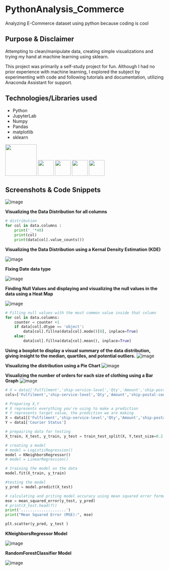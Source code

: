 # PythonAnalysis_Commerce
Analyzing E-Commerce dataset using python because coding is cool

##  Purpose & Disclaimer
Attempting to clean/manipulate data, creating simple visualizations and trying my hand at machine learning using sklearn.

This project was primarily a self-study project for fun. Although I had no prior experience with machine learning, I explored the subject by experimenting with code and following tutorials and documentation, utilizing Anaconda Assistant for support.

## Technologies/Libraries used
   - Python
   - JupyterLab
   - Numpy
   - Pandas
   - matplotlib
   - sklearn

<img width="100" src="https://github.com/user-attachments/assets/ae3de72e-7caa-4d8d-a92d-e7df13499810">
<img width="50" src="https://github.com/user-attachments/assets/859f5744-3276-45ff-8531-212b72dfa5d3">
<img width="50" src="https://github.com/user-attachments/assets/79881fd5-3528-4839-8a36-a6ee1bd0fab1">
<img width="50" src="https://github.com/user-attachments/assets/6807e23a-67ac-4fd5-b969-fd05c41be9fc">
<img width="50" src="https://github.com/user-attachments/assets/91141cd9-eab3-4cf6-b113-39a86bba1bce">

## Screenshots & Code Snippets
![image](https://github.com/user-attachments/assets/bc2acc23-d78e-453f-a651-54d640720774)


**Visualizing the Data Distribution for all columns**
```python
# distribution
for col in data.columns :
    print('_'*40)
    print(col)
    print(data[col].value_counts())
```
**Visualizing the Data Distribution using a Kernal Density Estimation (KDE)**

![image](https://github.com/user-attachments/assets/5aa25624-03d2-4b9f-a768-932e54d34067)


**Fixing Date data type**

![image](https://github.com/user-attachments/assets/209104e6-0d38-4081-a3ac-785011301d73)


**Finding Null Values and displaying and visualizing the null values in the data using a Heat Map**

![image](https://github.com/user-attachments/assets/f1bd56b8-f3d1-4343-b923-8a9b40a56b8e)

```python
# Filling null values with the most common value inside that column
for col in data.columns:
    counter = counter +1 
    if data[col].dtype == 'object':
        data[col].fillna(data[col].mode()[0], inplace=True)
    else:
        data[col].fillna(data[col].mean(), inplace=True)
```

**Using a boxplot to display a visual summary of the data distribution, giving insight to the median, quartiles, and potential outliers.**
![image](https://github.com/user-attachments/assets/4e7361a0-900b-4f41-a918-f68e34cb0db5)

**Visualizing the distribution using a Pie Chart**
![image](https://github.com/user-attachments/assets/9f63a6ac-bd31-4c58-8e77-290f72fed947)


**Visualizing the number of orders for each size of clothing using a Bar Graph**
![image](https://github.com/user-attachments/assets/6de36d9f-eb3e-4897-888c-ad12c179c41e)


```python
# X = data1['Fulfilment','ship-service-level','Qty','Amount','ship-postal-code','B2B','Month'] 
cols=['Fulfilment','ship-service-level','Qty','Amount','ship-postal-code','B2B','Month']

# Preparing X,Y 
# X represents everything you're using to make a prediction
# Y represents target value, the prediction we are making
X = data1[['Fulfilment','ship-service-level','Qty','Amount','ship-postal-code','B2B','Month']]
Y = data1['Courier Status'] 

# prepairing data for testing
X_train, X_test, y_train, y_test = train_test_split(X, Y,test_size=0.2, random_state=45)

# creating a model
# model = LogisticRegression()
model = KNeighborsRegressor()
# model = LinearRegression()

# training the model on the data
model.fit(X_train, y_train)

#testing the model
y_pred = model.predict(X_test)

# calculating and priting model accuracy using mean squared error formula
mse = mean_squared_error(y_test, y_pred)
# print(X_test.head(7))
print('....................')
print("Mean Squared Error (MSE):", mse)

plt.scatter(y_pred, y_test )
```
**KNeighborsRegressor Model**

![image](https://github.com/user-attachments/assets/a112b5d0-3fdd-43de-a3e1-7d9f9372b2b3)


**RandomForestClassifier Model**

![image](https://github.com/user-attachments/assets/f1018233-c390-462b-b227-fa6dd553158b)



